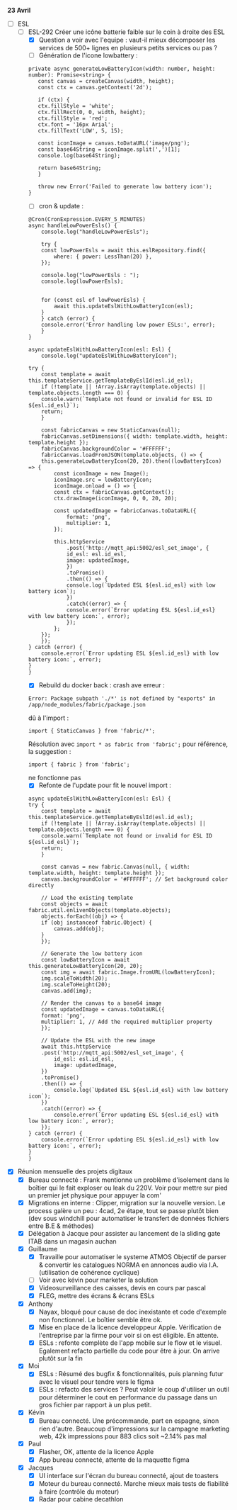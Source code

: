 **23 Avril**
- [ ] ESL
    - [ ] ESL-292 Créer une icône batterie faible sur le coin à droite des ESL
        - [x] Question a voir avec l'equipe : vaut-il mieux décomposer les services de 500+ lignes en plusieurs petits services ou pas ?
        - [ ] Génération de l'icone lowbattery :
         ```
         private async generateLowBatteryIcon(width: number, height: number): Promise<string> {
            const canvas = createCanvas(width, height);
            const ctx = canvas.getContext('2d');
        
            if (ctx) {
            ctx.fillStyle = 'white';
            ctx.fillRect(0, 0, width, height);
            ctx.fillStyle = 'red';
            ctx.font = '16px Arial';
            ctx.fillText('LOW', 5, 15);
        
            const iconImage = canvas.toDataURL('image/png');
            const base64String = iconImage.split(',')[1];
            console.log(base64String);
            
            return base64String;
            }
        
            throw new Error('Failed to generate low battery icon');
        }
        ```
        - [ ] cron & update : 
        ```
        @Cron(CronExpression.EVERY_5_MINUTES)
        async handleLowPowerEsls() {
            console.log("handleLowPowerEsls");
            
            try {
            const lowPowerEsls = await this.eslRepository.find({
                where: { power: LessThan(20) },
            });

            console.log("lowPowerEsls : ");
            console.log(lowPowerEsls);
            

            for (const esl of lowPowerEsls) {
                await this.updateEslWithLowBatteryIcon(esl);
            }
            } catch (error) {
            console.error('Error handling low power ESLs:', error);
            }
        }

        async updateEslWithLowBatteryIcon(esl: Esl) {
            console.log("updateEslWithLowBatteryIcon");
            
        try {
            const template = await this.templateService.getTemplateByEslId(esl.id_esl);
            if (!template || !Array.isArray(template.objects) || template.objects.length === 0) {
            console.warn(`Template not found or invalid for ESL ID ${esl.id_esl}`);
            return;
            }

            const fabricCanvas = new StaticCanvas(null);
            fabricCanvas.setDimensions({ width: template.width, height: template.height });
            fabricCanvas.backgroundColor = '#FFFFFF';
            fabricCanvas.loadFromJSON(template.objects, () => {
            this.generateLowBatteryIcon(20, 20).then((lowBatteryIcon) => {
                const iconImage = new Image();
                iconImage.src = lowBatteryIcon;
                iconImage.onload = () => {
                const ctx = fabricCanvas.getContext();
                ctx.drawImage(iconImage, 0, 0, 20, 20);

                const updatedImage = fabricCanvas.toDataURL({
                    format: 'png',
                    multiplier: 1, 
                });

                this.httpService
                    .post('http://mqtt_api:5002/esl_set_image', {
                    id_esl: esl.id_esl,
                    image: updatedImage,
                    })
                    .toPromise()
                    .then(() => {
                    console.log(`Updated ESL ${esl.id_esl} with low battery icon`);
                    })
                    .catch((error) => {
                    console.error(`Error updating ESL ${esl.id_esl} with low battery icon:`, error);
                    });
                };
            });
            });
        } catch (error) {
            console.error(`Error updating ESL ${esl.id_esl} with low battery icon:`, error);
        }
        }
        ```
        - [x] Rebuild du docker back : crash ave erreur : 
        ```
        Error: Package subpath './*' is not defined by "exports" in /app/node_modules/fabric/package.json
        ```
        dû à l'import : 
        ```
        import { StaticCanvas } from 'fabric/*';
        ```
        Résolution avec ```import * as fabric from 'fabric';```
        pour référence, la suggestion :
        ```
        import { fabric } from 'fabric';
        ```
        ne fonctionne pas
        - [x] Refonte de l'update pour fit le nouvel import : 
        ```
        async updateEslWithLowBatteryIcon(esl: Esl) {
        try {
            const template = await this.templateService.getTemplateByEslId(esl.id_esl);
            if (!template || !Array.isArray(template.objects) || template.objects.length === 0) {
            console.warn(`Template not found or invalid for ESL ID ${esl.id_esl}`);
            return;
            }

            const canvas = new fabric.Canvas(null, { width: template.width, height: template.height });
            canvas.backgroundColor = '#FFFFFF'; // Set background color directly

            // Load the existing template
            const objects = await fabric.util.enlivenObjects(template.objects);
            objects.forEach((obj) => {
            if (obj instanceof fabric.Object) {
                canvas.add(obj);
            }
            });

            // Generate the low battery icon
            const lowBatteryIcon = await this.generateLowBatteryIcon(20, 20);
            const img = await fabric.Image.fromURL(lowBatteryIcon);
            img.scaleToWidth(20);
            img.scaleToHeight(20);
            canvas.add(img);

            // Render the canvas to a base64 image
            const updatedImage = canvas.toDataURL({
            format: 'png',
            multiplier: 1, // Add the required multiplier property
            });

            // Update the ESL with the new image
            await this.httpService
            .post('http://mqtt_api:5002/esl_set_image', {
                id_esl: esl.id_esl,
                image: updatedImage,
            })
            .toPromise()
            .then(() => {
                console.log(`Updated ESL ${esl.id_esl} with low battery icon`);
            })
            .catch((error) => {
                console.error(`Error updating ESL ${esl.id_esl} with low battery icon:`, error);
            });
        } catch (error) {
            console.error(`Error updating ESL ${esl.id_esl} with low battery icon:`, error);
        }
        }
        ```
- [x] Réunion mensuelle des projets digitaux
    - [x] Bureau connecté : Frank mentionne un problème d'isolement dans le boîtier qui le fait exploser ou leak du 220V.
    Voir pour mettre sur pied un premier jet physique pour appuyer la com'
    - [x] Migrations en interne : Clipper, migration sur la nouvelle version. Le process galère un peu
                                : 4cad, 2e étape, tout se passe plutôt bien (dev sous windchill pour automatiser le transfert de données fichiers entre B.E & méthodes)
    - [x] Délégation à Jacque pour assister au lancement de la sliding gate ITAB dans un magasin auchan
    - [x] Guillaume
        - [x] Travaille pour automatiser le systeme ATMOS
        Objectif de parser & convertir les catalogues NORMA en annonces audio via I.A. (utilisation de cohérence cyclique)
        - [ ] Voir avec kévin pour marketer la solution
        - [x] Videosurveillance des caisses, devis en cours par pascal
        - [x] FLEG, mettre des écrans & écrans ESLs
    - [x] Anthony
        - [x] Nayax, bloqué pour cause de doc inexistante et code d'exemple non fonctionnel. Le boîtier semble être ok.
        - [x] Mise en place de la licence developpeur Apple. Vérification de l'entreprise par la firme pour voir si on est éligible. En attente.
        - [x] ESLs : refonte complète de l'app mobile sur le flow et le visuel. Egalement refacto partielle du code pour être à jour. On arrive plutôt sur la fin 
    - [x] Moi
        - [x] ESLs : Résumé des bugfix & fonctionnalités, puis planning futur avec le visuel pour tendre vers le figma
        - [x] ESLs : refacto des services ? Peut valoir le coup d'utiliser un outil pour déterminer le cout en performance du passage dans un gros fichier par rapport à un plus petit.
    - [x] Kévin
        - [x] Bureau connecté. Une précommande, part en espagne, sinon rien d'autre. Beaucoup d'impressions sur la campagne marketing web, 42k impressions pour 883 clics soit ~2.14% pas mal
    - [x] Paul
        - [X] Flasher, OK, attente de la licence Apple
        - [X] App bureau connecté, attente de la maquette figma
    - [x] Jacques
        - [x] UI interface sur l'écran du bureau connecté, ajout de toasters
        - [x] Moteur du bureau connecté. Marche mieux mais tests de fiabilité à faire (contrôle du moteur)
        - [x] Radar pour cabine decathlon